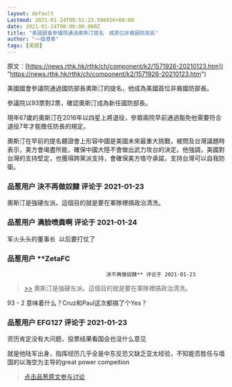 ```yaml
---
layout: default
Lastmod: 2021-01-24T08:51:23.596916+00:00
date: 2021-01-24T00:00:00.000Z
title: "美國國會參議院通過奧斯汀提名　成首位非裔國防部長"
author: "一個港青"
tags: [美國]
---
```


原文：[https://news.rthk.hk/rthk/ch/component/k2/1571926-20210123.htm]( "https://news.rthk.hk/rthk/ch/component/k2/1571926-20210123.htm")  
  
美國國會參議院通過國防部長奧斯汀的提名，他成為美國首位非裔國防部長。  
  
參議院以93票對2票，確認奧斯汀成為新任國防部長。  
  
現年67歲的奧斯汀在2016年以四星上將退役，參眾兩院早前通過豁免他需要符合退役7年才能擔任防長的規定。  
  
奧斯汀在早前的提名聽證會上形容中國是美國未來最重大挑戰，被問及台灣議題時表示，美方會竭盡所能，確保中國大陸不會做出武力攻台的決定。他強調，美國對台灣的支持堅定，也獲得跨黨派支持，會確保美方恪守承諾，支持台灣可以自我防衛。

            
### 品葱用户 **決不再做奴隸** 评论于 2021-01-23
        
奧斯汀是強硬左派。這個目的就是要在軍隊裡搞政治清洗。
        


            
### 品葱用户 **满脸喷粪啊** 评论于 2021-01-24
        
军火头头的董事长  以后要打仗了
        


            
### 品葱用户 **ZetaFC				
									決不再做奴隸** 评论于 2021-01-23
        
> [\>>]( "/article/item_id-589186#") 奧斯汀是強硬左派。這個目的就是要在軍隊裡搞政治清洗。

  
  
93 - 2 意味着什么？Cruz和Paul这次都搞了个Yes？
        


            
### 品葱用户 **EFG127** 评论于 2021-01-23
        
资历肯定没有大问题，投票结果看国会也没什么意见  
  
就是他陆军出身，指挥经历几乎全是中东反恐又缺乏亚太经验，不知能否胜任与墙国的以海空为主导的great power compeition
        






> [点击品葱原文参与讨论](https://pincong.rocks/article/28869)

